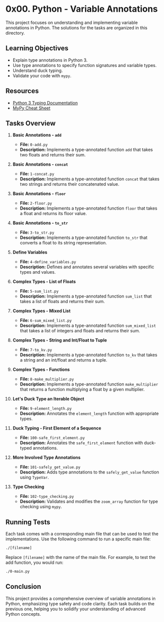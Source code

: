 # 0x00. Python - Variable Annotations

This project focuses on understanding and implementing variable annotations in Python. The solutions for the tasks are organized in this directory. 

## Learning Objectives

- Explain type annotations in Python 3.
- Use type annotations to specify function signatures and variable types.
- Understand duck typing.
- Validate your code with `mypy`.

## Resources

- [Python 3 Typing Documentation](https://docs.python.org/3/library/typing.html)
- [MyPy Cheat Sheet](https://mypy.readthedocs.io/en/stable/cheat_sheet_py3.html)

## Tasks Overview

1. **Basic Annotations - `add`**  
   - **File:** `0-add.py`  
   - **Description:** Implements a type-annotated function `add` that takes two floats and returns their sum.

2. **Basic Annotations - `concat`**  
   - **File:** `1-concat.py`  
   - **Description:** Implements a type-annotated function `concat` that takes two strings and returns their concatenated value.

3. **Basic Annotations - `floor`**  
   - **File:** `2-floor.py`  
   - **Description:** Implements a type-annotated function `floor` that takes a float and returns its floor value.

4. **Basic Annotations - `to_str`**  
   - **File:** `3-to_str.py`  
   - **Description:** Implements a type-annotated function `to_str` that converts a float to its string representation.

5. **Define Variables**  
   - **File:** `4-define_variables.py`  
   - **Description:** Defines and annotates several variables with specific types and values.

6. **Complex Types - List of Floats**  
   - **File:** `5-sum_list.py`  
   - **Description:** Implements a type-annotated function `sum_list` that takes a list of floats and returns their sum.

7. **Complex Types - Mixed List**  
   - **File:** `6-sum_mixed_list.py`  
   - **Description:** Implements a type-annotated function `sum_mixed_list` that takes a list of integers and floats and returns their sum.

8. **Complex Types - String and Int/Float to Tuple**  
   - **File:** `7-to_kv.py`  
   - **Description:** Implements a type-annotated function `to_kv` that takes a string and an int/float and returns a tuple.

9. **Complex Types - Functions**  
   - **File:** `8-make_multiplier.py`  
   - **Description:** Implements a type-annotated function `make_multiplier` that returns a function multiplying a float by a given multiplier.

10. **Let's Duck Type an Iterable Object**  
    - **File:** `9-element_length.py`  
    - **Description:** Annotates the `element_length` function with appropriate types.

11. **Duck Typing - First Element of a Sequence**  
    - **File:** `100-safe_first_element.py`  
    - **Description:** Annotates the `safe_first_element` function with duck-typed annotations.

12. **More Involved Type Annotations**  
    - **File:** `101-safely_get_value.py`  
    - **Description:** Adds type annotations to the `safely_get_value` function using `TypeVar`.

13. **Type Checking**  
    - **File:** `102-type_checking.py`  
    - **Description:** Validates and modifies the `zoom_array` function for type checking using `mypy`.

## Running Tests

Each task comes with a corresponding main file that can be used to test the implementations. Use the following command to run a specific main file:

```bash
./[filename]
```

Replace `[filename]` with the name of the main file. For example, to test the add function, you would run:

```bash
./0-main.py
```

## Conclusion

This project provides a comprehensive overview of variable annotations in Python, emphasizing type safety and code clarity. Each task builds on the previous one, helping you to solidify your understanding of advanced Python concepts.

